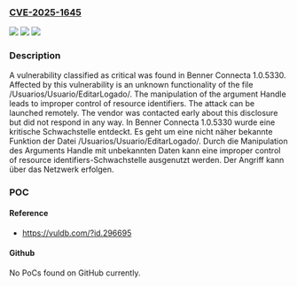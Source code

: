 ### [CVE-2025-1645](https://cve.mitre.org/cgi-bin/cvename.cgi?name=CVE-2025-1645)
![](https://img.shields.io/static/v1?label=Product&message=Connecta&color=blue)
![](https://img.shields.io/static/v1?label=Version&message=1.0.5330%20&color=brightgreen)
![](https://img.shields.io/static/v1?label=Vulnerability&message=Improper%20Control%20of%20Resource%20Identifiers&color=brightgreen)

### Description

A vulnerability classified as critical was found in Benner Connecta 1.0.5330. Affected by this vulnerability is an unknown functionality of the file /Usuarios/Usuario/EditarLogado/. The manipulation of the argument Handle leads to improper control of resource identifiers. The attack can be launched remotely. The vendor was contacted early about this disclosure but did not respond in any way.
In Benner Connecta 1.0.5330 wurde eine kritische Schwachstelle entdeckt. Es geht um eine nicht näher bekannte Funktion der Datei /Usuarios/Usuario/EditarLogado/. Durch die Manipulation des Arguments Handle mit unbekannten Daten kann eine improper control of resource identifiers-Schwachstelle ausgenutzt werden. Der Angriff kann über das Netzwerk erfolgen.

### POC

#### Reference
- https://vuldb.com/?id.296695

#### Github
No PoCs found on GitHub currently.

